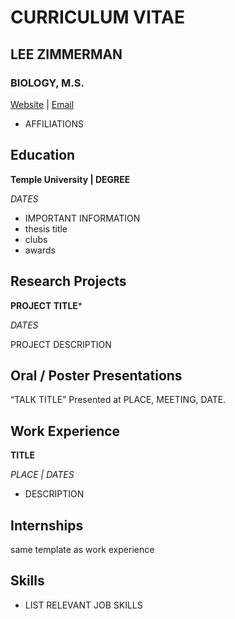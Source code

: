 # **CURRICULUM VITAE**
## **LEE ZIMMERMAN**
### **BIOLOGY, M.S.**
[Website](LINK) | [Email](LINK)
- AFFILIATIONS


## Education
**Temple University | DEGREE**

*DATES*
- IMPORTANT INFORMATION
- thesis title
- clubs
- awards


## Research Projects
**PROJECT TITLE***

*DATES*

PROJECT DESCRIPTION


## Oral / Poster Presentations																				

“TALK TITLE” Presented at PLACE, MEETING, DATE.


## Work Experience																			

**TITLE** 

*PLACE | DATES*
-	DESCRIPTION

## Internships

same template as work experience


## Skills

- LIST RELEVANT JOB SKILLS
